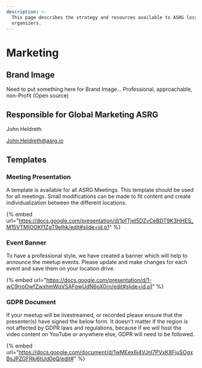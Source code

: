 ```yaml
---
description: >-
  This page describes the strategy and resources available to ASRG locations and
  organizers.
---
```


# Marketing

## Brand Image

Need to put something here for Brand Image... Professional, approachable, non-Profit (Open source)

## Responsible for Global Marketing ASRG

John Heldreth

John.Heldreth@asrg.io

## Templates

### Meeting Presentation

A template is available for all ASRG Meetings.  This template should be used for all meetings. Small modifications can be made to fit content and create individualization between the different locations. &#x20;

{% embed url="https://docs.google.com/presentation/d/1pfTjeI5DZvCeBDT9K3HHES_M15VTMIOOKf1ZgT9elhk/edit#slide=id.p1" %}

### Event Banner

To have a professional style, we have created a banner which will help to announce the meetup events.  Please update and make changes for each event and save them on your location drive.

{% embed url="https://docs.google.com/presentation/d/1-wC9rroOwfZwxhmWqVSAFgwUdN6oX0rn/edit#slide=id.p1" %}

### GDPR Document

If your meetup will be livestreamed, or recorded please ensure that the presenter(s) have signed the below form.  It doesn't matter if the region is not affected by GDPR laws and regulations, because if we will host the video content on YouTube or anywhere else, GDPR will need to be followed. &#x20;

{% embed url="https://docs.google.com/document/d/1wMEex6i4VJnI7PVxK8FjuSOgxBsJPZGFRkj6tiJd0eQ/edit#" %}







